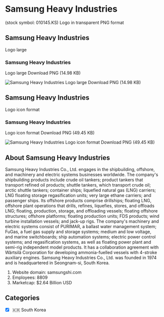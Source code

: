 # Samsung Heavy Industries
 (stock symbol: 010145.KS) Logo in transparent PNG format

## Samsung Heavy Industries
 Logo large

### Samsung Heavy Industries
 Logo large Download PNG (14.98 KB)

![Samsung Heavy Industries
 Logo large Download PNG (14.98 KB)](/img/orig/010145.KS_BIG-3ea8933e.png)

## Samsung Heavy Industries
 Logo icon format

### Samsung Heavy Industries
 Logo icon format Download PNG (49.45 KB)

![Samsung Heavy Industries
 Logo icon format Download PNG (49.45 KB)](/img/orig/010145.KS-d1572c9b.png)

## About Samsung Heavy Industries


Samsung Heavy Industries Co., Ltd. engages in the shipbuilding, offshore, and machinery and electric systems businesses worldwide. The company's shipbuilding products include crude oil tankers; product tankers that transport refined oil products; shuttle tankers, which transport crude oil; arctic shuttle tankers; container ships; liquefied natural gas (LNG) carriers; LNG floating storage regasification units; very large ethane carriers; and passenger ships. Its offshore products comprise drillships; floating LNG, offshore plant operations that drills, refines, liquefies, stores, and offloads LNG; floating, production, storage, and offloading vessels; floating offshore structures; offshore platforms; floating production units; FDS products; wind turbine installation vessels; and jack-up rigs. The company's machinery and electric systems consist of PURIMAR, a ballast water management system; FuGas, a fuel gas supply and storage systems; medium and low voltage, and marine switchboards; ship automation systems; electric power control systems; and regasification systems, as well as floating power plant and semi-rig independent model products. It has a collaboration agreement with Wärtsilä Corporation for developing ammonia-fuelled vessels with 4-stroke auxiliary engines. Samsung Heavy Industries Co., Ltd. was founded in 1974 and is headquartered in Seongnam-si, South Korea.

1. Website domain: samsungshi.com
2. Employees: 8809
3. Marketcap: $2.64 Billion USD


## Categories
- [x] 🇰🇷 South Korea
